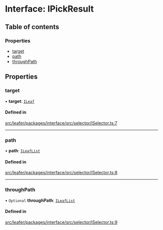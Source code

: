 # Interface: IPickResult

## Table of contents

### Properties

- [target](IPickResult.md#target)
- [path](IPickResult.md#path)
- [throughPath](IPickResult.md#throughpath)

## Properties

### target

• **target**: [`ILeaf`](ILeaf.md)

#### Defined in

[src/leafer/packages/interface/src/selector/ISelector.ts:7](https://github.com/leaferjs/leafer/blob/56c6de6d1ac5072088c765b725fa724d56b9e5ef/packages/interface/src/selector/ISelector.ts#L7)

___

### path

• **path**: [`ILeafList`](ILeafList.md)

#### Defined in

[src/leafer/packages/interface/src/selector/ISelector.ts:8](https://github.com/leaferjs/leafer/blob/56c6de6d1ac5072088c765b725fa724d56b9e5ef/packages/interface/src/selector/ISelector.ts#L8)

___

### throughPath

• `Optional` **throughPath**: [`ILeafList`](ILeafList.md)

#### Defined in

[src/leafer/packages/interface/src/selector/ISelector.ts:9](https://github.com/leaferjs/leafer/blob/56c6de6d1ac5072088c765b725fa724d56b9e5ef/packages/interface/src/selector/ISelector.ts#L9)
